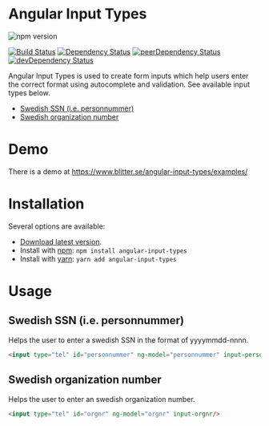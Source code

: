 # Angular Input Types
![npm version](https://img.shields.io/npm/v/angular-input-types.svg?style=flat-square)

[![Build Status](https://travis-ci.org/FlaxHaxx/angular-input-types.svg)](https://travis-ci.org/FlaxHaxx/angular-input-types)
[![Dependency Status](https://img.shields.io/david/flaxhaxx/angular-input-types.svg?style=flat-square)](https://david-dm.org/flaxhaxx/angular-input-types)
[![peerDependency Status](https://img.shields.io/david/peer/flaxhaxx/angular-input-types.svg?style=flat-square)](https://david-dm.org/flaxhaxx/angular-input-types?type=peer)
[![devDependency Status](https://img.shields.io/david/dev/flaxhaxx/angular-input-types.svg?style=flat-square)](https://david-dm.org/flaxhaxx/angular-input-types?type=dev)

Angular Input Types is used to create form inputs which help users enter the correct format using autocomplete and validation. See available input types below.
- [Swedish SSN (i.e. personnummer)](#swedish-ssn-ie-personnummer)
- [Swedish organization number](#swedish-organization-number)

# Demo
There is a demo at https://www.blitter.se/angular-input-types/examples/

# Installation
Several options are available:
- [Download latest version](https://github.com/FlaxHaxx/angular-input-types/releases/latest).
- Install with [npm](https://www.npmjs.com): `npm install angular-input-types`
- Install with [yarn](https://github.com/yarnpkg/yarn): `yarn add angular-input-types`


# Usage
## Swedish SSN (i.e. personnummer)
Helps the user to enter a swedish SSN in the format of yyyymmdd-nnnn.
```html
<input type="tel" id="personnummer" ng-model="personnummer" input-personnummer/>
```

## Swedish organization number
Helps the user to enter an swedish organization number.
```html
<input type="tel" id="orgnr" ng-model="orgnr" input-orgnr/>
```
